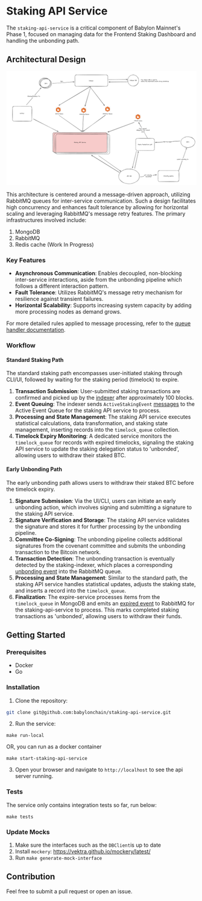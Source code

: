 # Staking API Service

The `staking-api-service` is a critical component of Babylon Mainnet's Phase 1, focused on managing data for the Frontend Staking Dashboard and handling the unbonding path.

## Architectural Design

![Staking Service Architecture](images/architectural-design.jpg)

This architecture is centered around a message-driven approach, utilizing RabbitMQ queues for inter-service communication. Such a design facilitates high concurrency and enhances fault tolerance by allowing for horizontal scaling and leveraging RabbitMQ's message retry features. The primary infrastructures involved include:

1. MongoDB
2. RabbitMQ
3. Redis cache (Work In Progress)

### Key Features

- **Asynchronous Communication**: Enables decoupled, non-blocking inter-service interactions, aside from the unbonding pipeline which follows a different interaction pattern.
- **Fault Tolerance**: Utilizes RabbitMQ's message retry mechanism for resilience against transient failures.
- **Horizontal Scalability**: Supports increasing system capacity by adding more processing nodes as demand grows.

For more detailed rules applied to message processing, refer to the [queue handler documentation](internal/queue/handlers/REAME.md).

### Workflow

#### Standard Staking Path

The standard staking path encompasses user-initiated staking through CLI/UI, followed by waiting for the staking period (timelock) to expire.

1. **Transaction Submission**: User-submitted staking transactions are confirmed and picked up by the [indexer](https://github.com/babylonchain/staking-indexer) after approximately 100 blocks.
2. **Event Queuing**: The indexer sends `ActiveStakingEvent` [messages](https://github.com/babylonchain/staking-queue-client/blob/main/client/schema.go#L24) to the Active Event Queue for the staking API service to process.
3. **Processing and State Management**: The staking API service executes statistical calculations, data transformation, and staking state management, inserting records into the `timelock_queue` collection.
4. **Timelock Expiry Monitoring**: A dedicated service monitors the `timelock_queue` for records with expired timelocks, signaling the staking API service to update the staking delegation status to 'unbonded', allowing users to withdraw their staked BTC.

#### Early Unbonding Path

The early unbonding path allows users to withdraw their staked BTC before the timelock expiry.

1. **Signature Submission**: Via the UI/CLI, users can initiate an early unbonding action, which involves signing and submitting a signature to the staking API service.
2. **Signature Verification and Storage**: The staking API service validates the signature and stores it for further processing by the unbonding pipeline.
3. **Committee Co-Signing**: The unbonding pipeline collects additional signatures from the covenant committee and submits the unbonding transaction to the Bitcoin network.
4. **Transaction Detection**: The unbonding transaction is eventually detected by the staking-indexer, which places a corresponding [unbonding event](https://github.com/babylonchain/staking-queue-client/blob/main/client/schema.go#L70) into the RabbitMQ queue.
5. **Processing and State Management**: Similar to the standard path, the staking API service handles statistical updates, adjusts the staking state, and inserts a record into the `timelock_queue`.
6. **Finalization**: The expire-service processes items from the `timelock_queue` in MongoDB and emits an [expired event](https://github.com/babylonchain/staking-queue-client/blob/main/client/schema.go#L130) to RabbitMQ for the staking-api-service to process. This marks completed staking transactions as 'unbonded', allowing users to withdraw their funds.

## Getting Started

### Prerequisites

- Docker
- Go

### Installation

1. Clone the repository:

```bash
git clone git@github.com:babylonchain/staking-api-service.git
```

2. Run the service:

```
make run-local
```

OR, you can run as a docker container

```
make start-staking-api-service
```

3. Open your browser and navigate to `http://localhost` to see the api server running.


### Tests

The service only contains integration tests so far, run below:

```
make tests
```

### Update Mocks
1. Make sure the interfaces such as the `DBClient`is up to date
2. Install `mockery`: https://vektra.github.io/mockery/latest/
3. Run `make generate-mock-interface`

## Contribution

Feel free to submit a pull request or open an issue.